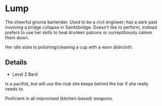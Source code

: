 # Lump
The cheerful gnome bartender. Used to be a civil engineer; has a dark past involving a bridge collapse in Saintsbridge. Doesn't like to perform, instead prefers to use her skills to heal drunken patrons or surreptitiously calmm them down.

Her idle state is polishing/cleaning a cup with a worn dishcloth.

## Details
- Level 2 Bard

Is a pacifist, but will use the club she keeps behind the bar if she really needs to.

Proficient in all improvised (kitchen-based) weapons.